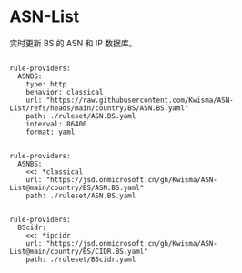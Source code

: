 
# ASN-List

实时更新 BS 的 ASN 和 IP 数据库。

<pre><code class="language-javascript">
rule-providers:
  ASNBS:
    type: http
    behavior: classical
    url: "https://raw.githubusercontent.com/Kwisma/ASN-List/refs/heads/main/country/BS/ASN.BS.yaml"
    path: ./ruleset/ASN.BS.yaml
    interval: 86400
    format: yaml
</code></pre>

<pre><code class="language-javascript">
rule-providers:
  ASNBS:
    <<: *classical
    url: "https://jsd.onmicrosoft.cn/gh/Kwisma/ASN-List@main/country/BS/ASN.BS.yaml"
    path: ./ruleset/ASN.BS.yaml
</code></pre>

<pre><code class="language-javascript">
rule-providers:
  BScidr:
    <<: *ipcidr
    url: "https://jsd.onmicrosoft.cn/gh/Kwisma/ASN-List@main/country/BS/CIDR.BS.yaml"
    path: ./ruleset/BScidr.yaml
</code></pre>